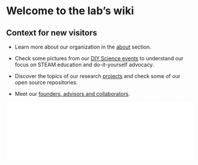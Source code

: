 # Welcome to the lab’s wiki 

## Context for new visitors



* Learn more about our organization in the [about](about.md) section.

* Check some pictures from our [DIY Science events](media.md) to understand our focus on STEAM education and do-it-yourself advocacy.  

* Discover the topics of our research [projects](projects.md) and check some of our open source repositories.

* Meet our [founders, advisors and collaborators](team.md).

![](../logos/logo-sciartlab-inverted-transparent.png)